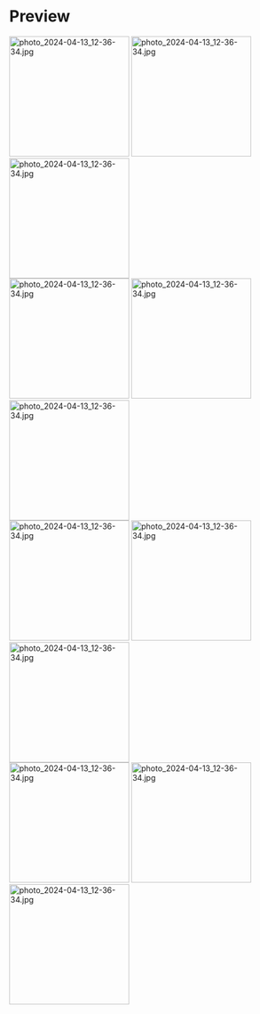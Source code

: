 # Preview 
<div>
    <img width="216" alt="photo_2024-04-13_12-36-34.jpg" src="https://github.com/TarifXO/MedixApp/blob/master/assets/Splash Screen.png">
    <img width="216" alt="photo_2024-04-13_12-36-34.jpg" src="https://github.com/TarifXO/MedixApp/blob/master/assets/Sign Up Options.png.png">
    <img width="216" alt="photo_2024-04-13_12-36-34.jpg" src="https://github.com/TarifXO/MedixApp/blob/master/assets/Sign Up.png">
</div>

<div>
    <img width="216" alt="photo_2024-04-13_12-36-34.jpg" src="https://github.com/TarifXO/MedixApp/blob/master/assets/Home.png">
    <img width="216" alt="photo_2024-04-13_12-36-34.jpg" src="https://github.com/TarifXO/MedixApp/blob/master/assets/Doctors.png">
    <img width="216" alt="photo_2024-04-13_12-36-34.jpg" src="https://github.com/TarifXO/MedixApp/blob/master/assets/Doctor Details.png">
</div>

<div>
    <img width="216" alt="photo_2024-04-13_12-36-34.jpg" src="https://github.com/TarifXO/MedixApp/blob/master/assets/Appointment.png">
    <img width="216" alt="photo_2024-04-13_12-36-34.jpg" src="https://github.com/TarifXO/MedixApp/blob/master/assets/Medix Ai.png">
    <img width="216" alt="photo_2024-04-13_12-36-34.jpg" src="https://github.com/TarifXO/MedixApp/blob/master/assets/Medix Model.png">
</div>

 <div>
    <img width="216" alt="photo_2024-04-13_12-36-34.jpg" src="https://github.com/TarifXO/MedixApp/blob/master/assets/Patient Appointments.png">
    <img width="216" alt="photo_2024-04-13_12-36-34.jpg" src="https://github.com/TarifXO/MedixApp/blob/master/assets/favourites.png">
    <img width="216" alt="photo_2024-04-13_12-36-34.jpg" src="https://github.com/TarifXO/MedixApp/blob/master/assets/Profile.png">
</div>
